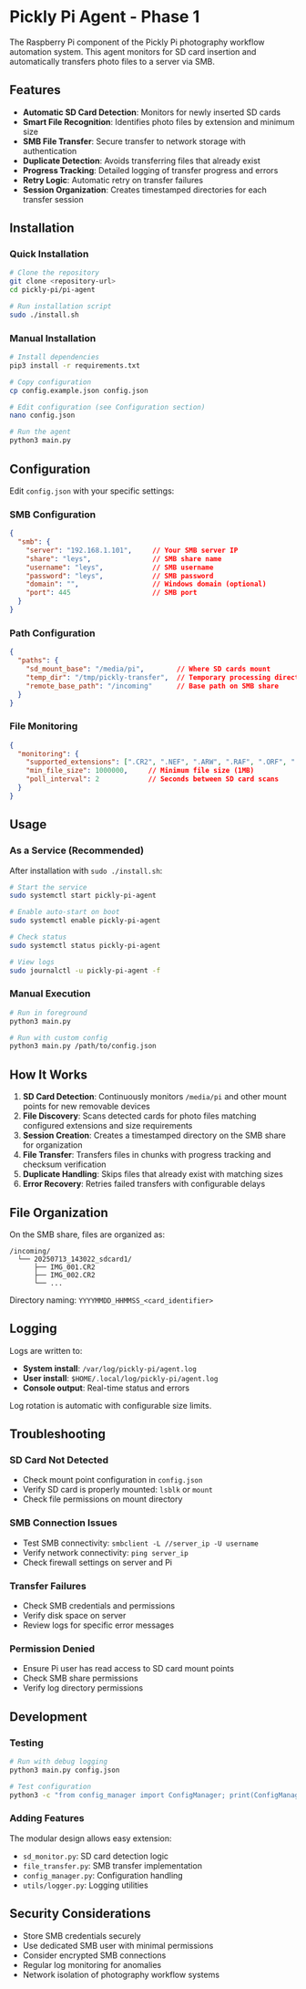 # Pickly Pi Agent - Phase 1

The Raspberry Pi component of the Pickly Pi photography workflow automation system. This agent monitors for SD card insertion and automatically transfers photo files to a server via SMB.

## Features

- **Automatic SD Card Detection**: Monitors for newly inserted SD cards
- **Smart File Recognition**: Identifies photo files by extension and minimum size
- **SMB File Transfer**: Secure transfer to network storage with authentication
- **Duplicate Detection**: Avoids transferring files that already exist
- **Progress Tracking**: Detailed logging of transfer progress and errors
- **Retry Logic**: Automatic retry on transfer failures
- **Session Organization**: Creates timestamped directories for each transfer session

## Installation

### Quick Installation

```bash
# Clone the repository
git clone <repository-url>
cd pickly-pi/pi-agent

# Run installation script
sudo ./install.sh
```

### Manual Installation

```bash
# Install dependencies
pip3 install -r requirements.txt

# Copy configuration
cp config.example.json config.json

# Edit configuration (see Configuration section)
nano config.json

# Run the agent
python3 main.py
```

## Configuration

Edit `config.json` with your specific settings:

### SMB Configuration
```json
{
  "smb": {
    "server": "192.168.1.101",     // Your SMB server IP
    "share": "leys",               // SMB share name
    "username": "leys",            // SMB username
    "password": "leys",            // SMB password
    "domain": "",                  // Windows domain (optional)
    "port": 445                    // SMB port
  }
}
```

### Path Configuration
```json
{
  "paths": {
    "sd_mount_base": "/media/pi",        // Where SD cards mount
    "temp_dir": "/tmp/pickly-transfer",  // Temporary processing directory
    "remote_base_path": "/incoming"      // Base path on SMB share
  }
}
```

### File Monitoring
```json
{
  "monitoring": {
    "supported_extensions": [".CR2", ".NEF", ".ARW", ".RAF", ".ORF", ".DNG", ".JPG", ".JPEG"],
    "min_file_size": 1000000,     // Minimum file size (1MB)
    "poll_interval": 2            // Seconds between SD card scans
  }
}
```

## Usage

### As a Service (Recommended)

After installation with `sudo ./install.sh`:

```bash
# Start the service
sudo systemctl start pickly-pi-agent

# Enable auto-start on boot
sudo systemctl enable pickly-pi-agent

# Check status
sudo systemctl status pickly-pi-agent

# View logs
sudo journalctl -u pickly-pi-agent -f
```

### Manual Execution

```bash
# Run in foreground
python3 main.py

# Run with custom config
python3 main.py /path/to/config.json
```

## How It Works

1. **SD Card Detection**: Continuously monitors `/media/pi` and other mount points for new removable devices
2. **File Discovery**: Scans detected cards for photo files matching configured extensions and size requirements
3. **Session Creation**: Creates a timestamped directory on the SMB share for organization
4. **File Transfer**: Transfers files in chunks with progress tracking and checksum verification
5. **Duplicate Handling**: Skips files that already exist with matching sizes
6. **Error Recovery**: Retries failed transfers with configurable delays

## File Organization

On the SMB share, files are organized as:
```
/incoming/
  └── 20250713_143022_sdcard1/
      ├── IMG_001.CR2
      ├── IMG_002.CR2
      └── ...
```

Directory naming: `YYYYMMDD_HHMMSS_<card_identifier>`

## Logging

Logs are written to:
- **System install**: `/var/log/pickly-pi/agent.log`
- **User install**: `$HOME/.local/log/pickly-pi/agent.log`
- **Console output**: Real-time status and errors

Log rotation is automatic with configurable size limits.

## Troubleshooting

### SD Card Not Detected
- Check mount point configuration in `config.json`
- Verify SD card is properly mounted: `lsblk` or `mount`
- Check file permissions on mount directory

### SMB Connection Issues
- Test SMB connectivity: `smbclient -L //server_ip -U username`
- Verify network connectivity: `ping server_ip`
- Check firewall settings on server and Pi

### Transfer Failures
- Check SMB credentials and permissions
- Verify disk space on server
- Review logs for specific error messages

### Permission Denied
- Ensure Pi user has read access to SD card mount points
- Check SMB share permissions
- Verify log directory permissions

## Development

### Testing
```bash
# Run with debug logging
python3 main.py config.json

# Test configuration
python3 -c "from config_manager import ConfigManager; print(ConfigManager('config.json').get_smb_config())"
```

### Adding Features
The modular design allows easy extension:
- `sd_monitor.py`: SD card detection logic
- `file_transfer.py`: SMB transfer implementation
- `config_manager.py`: Configuration handling
- `utils/logger.py`: Logging utilities

## Security Considerations

- Store SMB credentials securely
- Use dedicated SMB user with minimal permissions
- Consider encrypted SMB connections
- Regular log monitoring for anomalies
- Network isolation of photography workflow systems